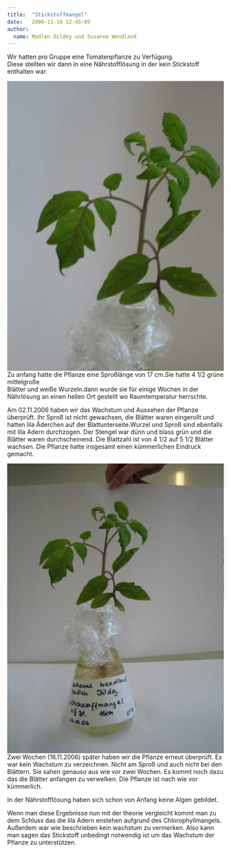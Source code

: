 ```yaml
---
title:  "Stickstoffmangel"
date:   2006-11-16 12:45:09
author: 
  name: Madlen Dildey und Susanne Wendland
---
```


<p>Wir hatten pro Gruppe eine Tomatenpflanze zu Verfügung.<br />Diese stellten wir dann in eine Nährstofflösung in der kein Stickstoff enthalten war.</p>
<p><img src="/assets/images/Pflanzenversuch/Stickstoff2.jpg" border="0" align="left" />Zu anfang hatte die Pflanze eine Sproßlänge von 17 cm.Sie hatte 4 1/2 grüne mittelgroße <br /> Blätter und weiße Wurzeln.dann wurde sie für einige Wochen in der Nährlösung an einen hellen Ort gestellt wo Raumtemperatur herrschte.</p>
<p>Am 02.11.2006 haben wir das Wachstum und Aussehen der Pflanze überprüft. Ihr Sproß ist nicht gewachsen, die Blätter waren eingerollt und hatten lila Äderchen auf der Blattunterseite.Wurzel und Sproß sind ebenfalls mit lila Adern durchzogen. Der Stengel war dünn und blass grün und die Blätter waren durchscheinend. Die Blattzahl ist von 4 1/2 auf 5 1/2 Blätter wachsen. Die Pflanze hatte insgesamt einen kümmerlichen Eindruck gemacht.</p>
<p><img src="/assets/images/Pflanzenversuch/Stickstoffmangel.jpg" border="0" align="right" />Zwei Wochen (16.11.2006) später haben wir die Pflanze erneut überprüft. Es war kein Wachstum zu verzeichnen. Nicht am Sproß und auch nicht bei den Blättern. Sie sahen genauso aus wie vor zwei Wochen. Es kommt noch dazu das die Blätter anfangen zu verwelken. Die Pflanze ist nach wie vor kümmerlich.</p>
<p>In der Nährstofflösung haben sich schon von Anfang keine Algen gebildet.</p>
<p>Wenn man diese Ergebnisse nun mit der theorie vergleicht kommt man zu dem Schluss das die lila Adern enstehen aufgrund des Chlorophyllmangels. Außerdem war wie beschrieben kein wachstum zu vermerken. Also kann man sagen das Stickstoff unbedingt notwendig ist um das Wachstum der Pflanze zu unterstützen.</p>
